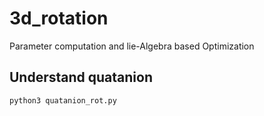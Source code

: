 # 3d_rotation
Parameter computation and lie-Algebra based Optimization

## Understand quatanion
```
python3 quatanion_rot.py
```
